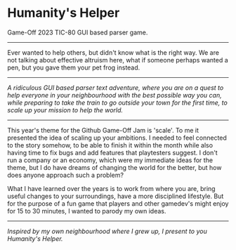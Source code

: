 # Humanity's Helper
Game-Off 2023 TIC-80 GUI based parser game.

<hr>
<p>Ever wanted to help others, but didn't know what is the right way. We are not talking about effective altruism here, what if someone perhaps wanted a pen, but you gave them your pet frog instead.</p>
<hr>
<p><em>A ridiculous GUI based parser text adventure, where you are on a quest to help everyone in your neighbourhood with the best possible way you can, while preparing to take the train to go outside your town for the first time, to scale up your mission to help the world.</em></p>
<hr>
<p>This year's theme for the Github Game-Off Jam is 'scale'. To me it presented the idea of scaling up your ambitions.&nbsp;I needed to feel connected to the story somehow, to be able to finish it within the month while also having time to fix bugs and add features that playtesters suggest.&nbsp;I don't run a company or an economy, which were my immediate ideas for the theme,&nbsp;but I do have dreams of changing the world for the better, but how does anyone approach such a problem?</p>
<p>What I have learned over the years is to work from where you are, bring useful changes to your surroundings, have a more disciplined lifestyle. But for the purpose of a fun game that players and other gamedev's might enjoy for 15 to 30 minutes, I wanted to parody my own ideas.</p>
<hr>
<p><em>Inspired by my own neighbourhood where I grew up, I present to you Humanity's Helper.</em></p>

